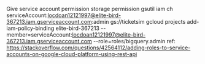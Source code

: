 Give service account permission
storage permission
gsutil iam ch serviceAccount:locdoan12121997@elite-bird-367213.iam.gserviceaccount.com:admin gs://ticketsim
gcloud projects add-iam-policy-binding elite-bird-367213 --member=serviceAccount:locdoan12121997@elite-bird-367213.iam.gserviceaccount.com --role=roles/bigquery.admin
ref: https://stackoverflow.com/questions/42564112/adding-roles-to-service-accounts-on-google-cloud-platform-using-rest-api
